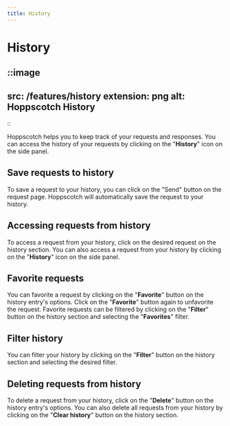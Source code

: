 ```yaml
---
title: History
---
```


# History

::image
---
src: /features/history
extension: png
alt: Hoppscotch History
---
::

Hoppscotch helps you to keep track of your requests and responses. You can access the history of your requests by clicking on the "**History**" icon on the side panel.

## Save requests to history

To save a request to your history, you can click on the "Send" button on the request page. Hoppscotch will automatically save the request to your history.

## Accessing requests from history

To access a request from your history, click on the desired request on the history section. You can also access a request from your history by clicking on the "**History**" icon on the side panel.

## Favorite requests

You can favorite a request by clicking on the "**Favorite**" button on the history entry's options. Click on the "**Favorite**" button again to unfavorite the request. Favorite requests can be filtered by clicking on the "**Filter**" button on the history section and selecting the "**Favorites**" filter.

## Filter history

You can filter your history by clicking on the "**Filter**" button on the history section and selecting the desired filter.

## Deleting requests from history

To delete a request from your history, click on the "**Delete**" button on the history entry's options. You can also delete all requests from your history by clicking on the "**Clear history**" button on the history section.
